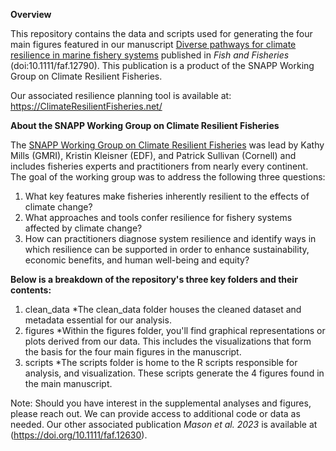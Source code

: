 

**Overview**

This repository contains the data and scripts used for generating the four main figures featured in our manuscript [Diverse pathways for climate resilience in marine fishery  systems](https://doi.org/10.1111/faf.12790) published in _Fish and Fisheries_ (doi:10.1111/faf.12790). This publication is a product of the SNAPP Working Group on Climate Resilient Fisheries. 

Our associated resilience planning tool is available at: https://ClimateResilientFisheries.net/


**About the SNAPP Working Group on Climate Resilient Fisheries**

The [SNAPP Working Group on Climate Resilient Fisheries](https://snappartnership.net/teams/climate-resilient-fisheries/) was lead by Kathy Mills (GMRI), Kristin Kleisner (EDF), and Patrick Sullivan (Cornell) and includes fisheries experts and practitioners from nearly every continent. The goal of the working group was to address the following three questions:

1. What key features make fisheries inherently resilient to the effects of climate change?
2. What approaches and tools confer resilience for fishery systems affected by climate change?
3. How can practitioners diagnose system resilience and identify ways in which resilience can be supported in order to enhance sustainability, economic benefits, and human well-being and equity?


**Below is a breakdown of the repository's three key folders and their contents:**

1. clean_data
*The clean_data folder houses the cleaned dataset and metadata essential for our analysis. 
2. figures
*Within the figures folder, you'll find graphical representations or plots derived from our data. This includes the visualizations that form the basis for the four main figures in the manuscript.
3. scripts
*The scripts folder is home to the R scripts responsible for analysis, and visualization. These scripts generate the 4 figures found in the main manuscript.

Note: Should you have interest in the supplemental analyses and figures, please reach out. We can provide access to additional code or data as needed. Our other associated publication *Mason et al. 2023* is available at (https://doi.org/10.1111/faf.12630). 

